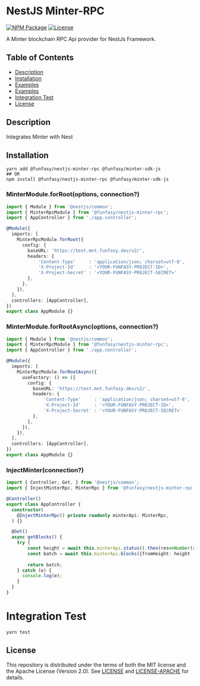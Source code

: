 # NestJS Minter-RPC
[![NPM Package](https://img.shields.io/npm/v/@funfasy/nestjs-minter-rpc?style=flat-square)](https://www.npmjs.org/package/@funfasy/nestjs-minter-rpc)
[![License](https://img.shields.io/github/license/FunFaSy/nestjs-minter-rpc?style=flat-square)](https://github.com/FunFaSy/nestjs-minter-rpc/blob/master/LICENSE)

A Minter blockchain RPC Api provider for NestJs Framework.
 
## Table of Contents

- [Description](#description)
- [Installation](#installation)
- [Examples](#examples)
- [Examples](#examples)
- [Integration Test](#integration_test)
- [License](#license)

## Description
Integrates Minter with Nest

## Installation

```shell script
yarn add @funfasy/nestjs-minter-rpc @funfasy/minter-sdk-js
## OR
npm install @funfasy/nestjs-minter-rpc @funfasy/minter-sdk-js
```


### MinterModule.forRoot(options, connection?)

```ts
import { Module } from '@nestjs/common';
import { MinterRpcModule } from '@funfasy/nestjs-minter-rpc';
import { AppController } from './app.controller';

@Module({
  imports: [
    MinterRpcModule.forRoot({
      config: {
        baseURL: 'https://test.mnt.funfasy.dev/v2/',
        headers: {
            'Content-Type'     : 'application/json; charset=utf-8',
            'X-Project-Id'     : '<YOUR-FUNFASY-PROJECT-ID>',
            'X-Project-Secret' : '<YOUR-FUNFASY-PROJECT-SECRET>'
        },
      },
    }),
  ],
  controllers: [AppController],
})
export class AppModule {}
```

### MinterModule.forRootAsync(options, connection?)

```ts
import { Module } from '@nestjs/common';
import { MinterRpcModule } from '@funfasy/nestjs-minter-rpc';
import { AppController } from './app.controller';

@Module({
  imports: [
    MinterRpcModule.forRootAsync({
      useFactory: () => ({
        config: {
          baseURL: 'https://test.mnt.funfasy.dev/v2/',
          headers: {
              'Content-Type'     : 'application/json; charset=utf-8',
              'X-Project-Id'     : '<YOUR-FUNFASY-PROJECT-ID>',
              'X-Project-Secret' : '<YOUR-FUNFASY-PROJECT-SECRET>'
          },
        },
      }),
    }),
  ],
  controllers: [AppController],
})
export class AppModule {}
```

### InjectMinter(connection?)

```ts
import { Controller, Get, } from '@nestjs/common';
import { InjectMinterRpc, MinterRpc } from '@funfasy/nestjs-minter-rpc';

@Controller()
export class AppController {
  constructor(
    @InjectMinterRpc() private readonly minterApi: MinterRpc,
  ) {}

  @Get()
  async getBlocks() {
    try {
        const height = await this.minterApi.status().then(res=>Number(res.latest_block_height));
        const batch = await this.minterApi.blocks({fromHeight: height - 10, toHeight: height })
     
        return batch;
    } catch (e) {
      console.log(e);
    }
  }
}
```

# Integration Test
```shell script
yarn test
```


## License

This repository is distributed under the terms of both the MIT license and the Apache License (Version 2.0).
See [LICENSE](LICENSE) and [LICENSE-APACHE](LICENSE-APACHE) for details.

